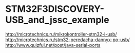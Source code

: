 # STM32F3DISCOVERY-USB_and_jssc_example
<http://microtechnics.ru/mikrokontroller-stm32-i-usb/>
<http://microtechnics.ru/stm32-peredacha-dannyx-po-usb/>
<http://www.quizful.net/post/java-serial-ports>
